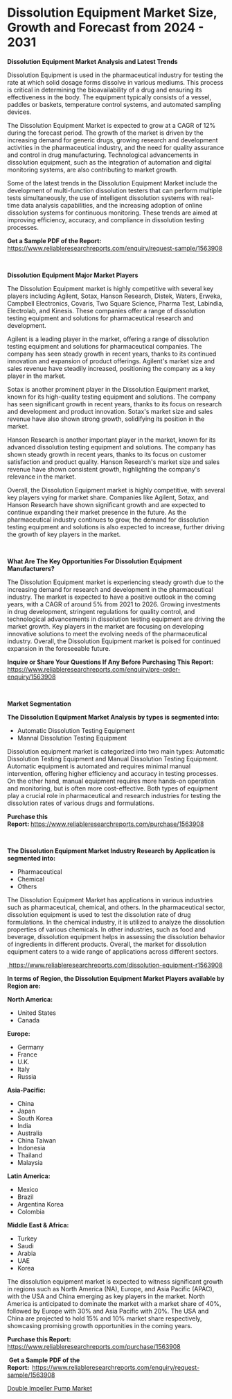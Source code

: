 <p><h1>Dissolution Equipment Market Size, Growth and Forecast from 2024 - 2031</h1></p><p><strong>Dissolution Equipment Market Analysis and Latest Trends</strong></p>
<p><p>Dissolution Equipment is used in the pharmaceutical industry for testing the rate at which solid dosage forms dissolve in various mediums. This process is critical in determining the bioavailability of a drug and ensuring its effectiveness in the body. The equipment typically consists of a vessel, paddles or baskets, temperature control systems, and automated sampling devices.</p><p>The Dissolution Equipment Market is expected to grow at a CAGR of 12% during the forecast period. The growth of the market is driven by the increasing demand for generic drugs, growing research and development activities in the pharmaceutical industry, and the need for quality assurance and control in drug manufacturing. Technological advancements in dissolution equipment, such as the integration of automation and digital monitoring systems, are also contributing to market growth.</p><p>Some of the latest trends in the Dissolution Equipment Market include the development of multi-function dissolution testers that can perform multiple tests simultaneously, the use of intelligent dissolution systems with real-time data analysis capabilities, and the increasing adoption of online dissolution systems for continuous monitoring. These trends are aimed at improving efficiency, accuracy, and compliance in dissolution testing processes.</p></p>
<p><strong>Get a Sample PDF of the Report:&nbsp;</strong> <a href="https://www.reliableresearchreports.com/enquiry/request-sample/1563908">https://www.reliableresearchreports.com/enquiry/request-sample/1563908</a></p>
<p>&nbsp;</p>
<p><strong>Dissolution Equipment Major Market Players</strong></p>
<p><p>The Dissolution Equipment market is highly competitive with several key players including Agilent, Sotax, Hanson Research, Distek, Waters, Erweka, Campbell Electronics, Covaris, Two Square Science, Pharma Test, Labindia, Electrolab, and Kinesis. These companies offer a range of dissolution testing equipment and solutions for pharmaceutical research and development.</p><p>Agilent is a leading player in the market, offering a range of dissolution testing equipment and solutions for pharmaceutical companies. The company has seen steady growth in recent years, thanks to its continued innovation and expansion of product offerings. Agilent's market size and sales revenue have steadily increased, positioning the company as a key player in the market.</p><p>Sotax is another prominent player in the Dissolution Equipment market, known for its high-quality testing equipment and solutions. The company has seen significant growth in recent years, thanks to its focus on research and development and product innovation. Sotax's market size and sales revenue have also shown strong growth, solidifying its position in the market.</p><p>Hanson Research is another important player in the market, known for its advanced dissolution testing equipment and solutions. The company has shown steady growth in recent years, thanks to its focus on customer satisfaction and product quality. Hanson Research's market size and sales revenue have shown consistent growth, highlighting the company's relevance in the market.</p><p>Overall, the Dissolution Equipment market is highly competitive, with several key players vying for market share. Companies like Agilent, Sotax, and Hanson Research have shown significant growth and are expected to continue expanding their market presence in the future. As the pharmaceutical industry continues to grow, the demand for dissolution testing equipment and solutions is also expected to increase, further driving the growth of key players in the market.</p></p>
<p>&nbsp;</p>
<p><strong>What Are The Key Opportunities For Dissolution Equipment Manufacturers?</strong></p>
<p><p>The Dissolution Equipment market is experiencing steady growth due to the increasing demand for research and development in the pharmaceutical industry. The market is expected to have a positive outlook in the coming years, with a CAGR of around 5% from 2021 to 2026. Growing investments in drug development, stringent regulations for quality control, and technological advancements in dissolution testing equipment are driving the market growth. Key players in the market are focusing on developing innovative solutions to meet the evolving needs of the pharmaceutical industry. Overall, the Dissolution Equipment market is poised for continued expansion in the foreseeable future.</p></p>
<p><strong>Inquire or Share Your Questions If Any Before Purchasing This Report:</strong> <a href="https://www.reliableresearchreports.com/enquiry/pre-order-enquiry/1563908">https://www.reliableresearchreports.com/enquiry/pre-order-enquiry/1563908</a></p>
<p>&nbsp;</p>
<p><strong>Market Segmentation</strong></p>
<p><strong>The Dissolution Equipment Market Analysis by types is segmented into:</strong></p>
<p><ul><li>Automatic Dissolution Testing Equipment</li><li>Mannal Dissolution Testing Equipment</li></ul></p>
<p><p>Dissolution equipment market is categorized into two main types: Automatic Dissolution Testing Equipment and Manual Dissolution Testing Equipment. Automatic equipment is automated and requires minimal manual intervention, offering higher efficiency and accuracy in testing processes. On the other hand, manual equipment requires more hands-on operation and monitoring, but is often more cost-effective. Both types of equipment play a crucial role in pharmaceutical and research industries for testing the dissolution rates of various drugs and formulations.</p></p>
<p><strong>Purchase this Report:&nbsp;</strong><a href="https://www.reliableresearchreports.com/purchase/1563908">https://www.reliableresearchreports.com/purchase/1563908</a></p>
<p>&nbsp;</p>
<p><strong>The Dissolution Equipment Market Industry Research by Application is segmented into:</strong></p>
<p><ul><li>Pharmaceutical</li><li>Chemical</li><li>Others</li></ul></p>
<p><p>The Dissolution Equipment Market has applications in various industries such as pharmaceutical, chemical, and others. In the pharmaceutical sector, dissolution equipment is used to test the dissolution rate of drug formulations. In the chemical industry, it is utilized to analyze the dissolution properties of various chemicals. In other industries, such as food and beverage, dissolution equipment helps in assessing the dissolution behavior of ingredients in different products. Overall, the market for dissolution equipment caters to a wide range of applications across different sectors.</p></p>
<p><a href="https://www.reliableresearchreports.com/dissolution-equipment-r1563908">&nbsp;https://www.reliableresearchreports.com/dissolution-equipment-r1563908</a></p>
<p><strong>In terms of Region, the Dissolution Equipment Market Players available by Region are:</strong></p>
<p>
    <p> <strong> North America: </strong>
        <ul>
            <li>United States</li>
            <li>Canada</li>
        </ul>
        </p> 
    <p> <strong> Europe: </strong>
        <ul>
            <li>Germany</li>
            <li>France</li>
            <li>U.K.</li>
            <li>Italy</li>
            <li>Russia</li>
        </ul>
        </p> 
    <p> <strong> Asia-Pacific: </strong>
        <ul>
            <li>China</li>
            <li>Japan</li>
            <li>South Korea</li>
            <li>India</li>
            <li>Australia</li>
            <li>China Taiwan</li>
            <li>Indonesia</li>
            <li>Thailand</li>
            <li>Malaysia</li>
        </ul>
        </p> 
    <p> <strong> Latin America: </strong>
        <ul>
            <li>Mexico</li>
            <li>Brazil</li>
            <li>Argentina Korea</li>
            <li>Colombia</li>
        </ul>
        </p> 
    <p> <strong> Middle East & Africa: </strong>
        <ul>
            <li>Turkey</li>
            <li>Saudi</li>
            <li>Arabia</li>
            <li>UAE</li>
            <li>Korea</li>
        </ul>
    </p>
    </p>
<p><p>The dissolution equipment market is expected to witness significant growth in regions such as North America (NA), Europe, and Asia Pacific (APAC), with the USA and China emerging as key players in the market. North America is anticipated to dominate the market with a market share of 40%, followed by Europe with 30% and Asia Pacific with 20%. The USA and China are projected to hold 15% and 10% market share respectively, showcasing promising growth opportunities in the coming years.</p></p>
<p><strong>Purchase this Report: </strong><a href="https://www.reliableresearchreports.com/purchase/1563908">https://www.reliableresearchreports.com/purchase/1563908</a></p>
<p>&nbsp;<strong>Get a Sample PDF of the Report:&nbsp;&nbsp;</strong><a href="https://www.reliableresearchreports.com/enquiry/request-sample/1563908">https://www.reliableresearchreports.com/enquiry/request-sample/1563908</a></p>
<p><strong></strong></p>
<p><p><a href="https://github.com/castoriffic/Market-Research-Report-List-5/blob/main/double-impeller-pump-market.md">Double Impeller Pump Market</a></p></p>